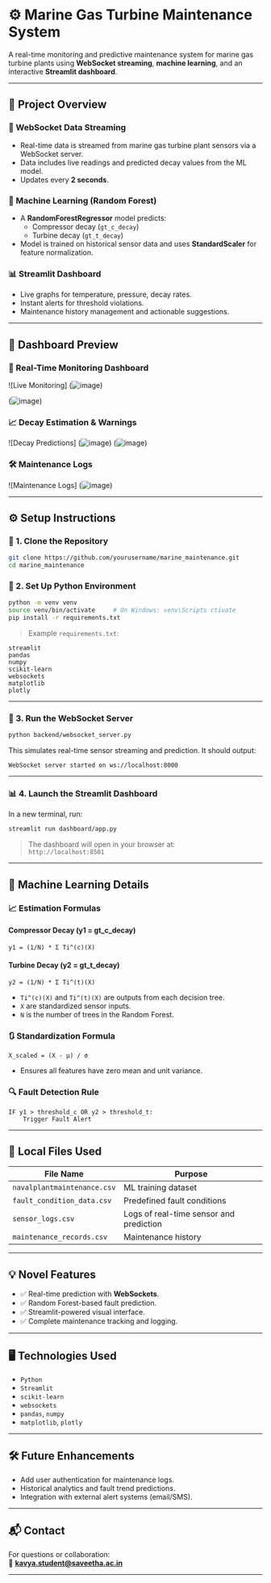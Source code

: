 
# ⚙️ Marine Gas Turbine Maintenance System

A real-time monitoring and predictive maintenance system for marine gas turbine plants using **WebSocket streaming**, **machine learning**, and an interactive **Streamlit dashboard**.

---

## 🚀 Project Overview

### 🔌 WebSocket Data Streaming
- Real-time data is streamed from marine gas turbine plant sensors via a WebSocket server.
- Data includes live readings and predicted decay values from the ML model.
- Updates every **2 seconds**.

### 🧠 Machine Learning (Random Forest)
- A **RandomForestRegressor** model predicts:
  - Compressor decay (`gt_c_decay`)
  - Turbine decay (`gt_t_decay`)
- Model is trained on historical sensor data and uses **StandardScaler** for feature normalization.

### 📊 Streamlit Dashboard
- Live graphs for temperature, pressure, decay rates.
- Instant alerts for threshold violations.
- Maintenance history management and actionable suggestions.

---

## 📸 Dashboard Preview

### 🔧 Real-Time Monitoring Dashboard
![Live Monitoring]
(![image](https://github.com/user-attachments/assets/9b2174b6-a363-496d-bd0b-c16e2df2c865))

(![image](https://github.com/user-attachments/assets/c831720d-8154-43de-ab23-167a43f69ddf))

### 📈 Decay Estimation & Warnings
![Decay Predictions]
(![image](https://github.com/user-attachments/assets/05e4f82f-1eb0-461b-b2d4-08c68b817a01))
(![image](https://github.com/user-attachments/assets/9b657d27-72c2-4e86-93f6-b48b5ab66478))

### 🛠 Maintenance Logs
![Maintenance Logs]
(![image](https://github.com/user-attachments/assets/0c31d976-54c1-42d3-8e37-80f39cab0145))



---

## ⚙️ Setup Instructions

### 📁 1. Clone the Repository

```bash
git clone https://github.com/yourusername/marine_maintenance.git
cd marine_maintenance
```

### 🐍 2. Set Up Python Environment

```bash
python -m venv venv
source venv/bin/activate     # On Windows: venv\Scripts ctivate
pip install -r requirements.txt
```

> Example `requirements.txt`:
```
streamlit
pandas
numpy
scikit-learn
websockets
matplotlib
plotly
```

---

### 🔁 3. Run the WebSocket Server

```bash
python backend/websocket_server.py
```

This simulates real-time sensor streaming and prediction. It should output:
```
WebSocket server started on ws://localhost:8000
```

---

### 📊 4. Launch the Streamlit Dashboard

In a new terminal, run:

```bash
streamlit run dashboard/app.py
```

> The dashboard will open in your browser at:  
> `http://localhost:8501`

---

## 🧠 Machine Learning Details

### 📈 Estimation Formulas

#### Compressor Decay (y1 = gt_c_decay)
```
y1 = (1/N) * Σ Ti^(c)(X)
```

#### Turbine Decay (y2 = gt_t_decay)
```
y2 = (1/N) * Σ Ti^(t)(X)
```

- `Ti^(c)(X)` and `Ti^(t)(X)` are outputs from each decision tree.
- `X` are standardized sensor inputs.
- `N` is the number of trees in the Random Forest.

### 🔃 Standardization Formula

```
X_scaled = (X - μ) / σ
```

- Ensures all features have zero mean and unit variance.

### 🔍 Fault Detection Rule

```
IF y1 > threshold_c OR y2 > threshold_t:
    Trigger Fault Alert
```

---

## 📁 Local Files Used

| File Name                  | Purpose                                  |
|---------------------------|------------------------------------------|
| `navalplantmaintenance.csv` | ML training dataset                     |
| `fault_condition_data.csv`  | Predefined fault conditions              |
| `sensor_logs.csv`           | Logs of real-time sensor and prediction |
| `maintenance_records.csv`   | Maintenance history                     |

---

## 💡 Novel Features

- ✅ Real-time prediction with **WebSockets**.
- ✅ Random Forest-based fault prediction.
- ✅ Streamlit-powered visual interface.
- ✅ Complete maintenance tracking and logging.

---

## 🖥️ Technologies Used

- `Python`
- `Streamlit`
- `scikit-learn`
- `websockets`
- `pandas`, `numpy`
- `matplotlib`, `plotly`

---

## 🛠 Future Enhancements

- Add user authentication for maintenance logs.
- Historical analytics and fault trend predictions.
- Integration with external alert systems (email/SMS).

---

## 📬 Contact

For questions or collaboration:  
📧 **kavya.student@saveetha.ac.in** 

---
